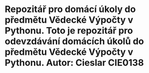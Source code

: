 # Repozitář pro domácí úkoly do předmětu Vědecké Výpočty v Pythonu. Toto je repozitář pro odevzdávání domácích úkolů do předmětu Vědecké Výpočty v Pythonu. Autor: Cieslar CIE0138